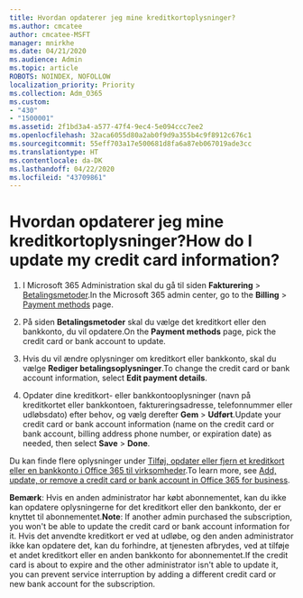 ```yaml
---
title: Hvordan opdaterer jeg mine kreditkortoplysninger?
ms.author: cmcatee
author: cmcatee-MSFT
manager: mnirkhe
ms.date: 04/21/2020
ms.audience: Admin
ms.topic: article
ROBOTS: NOINDEX, NOFOLLOW
localization_priority: Priority
ms.collection: Adm_O365
ms.custom:
- "430"
- "1500001"
ms.assetid: 2f1bd3a4-a577-47f4-9ec4-5e094ccc7ee2
ms.openlocfilehash: 32aca6055d80a2ab0f9d9a355b4c9f8912c676c1
ms.sourcegitcommit: 55eff703a17e500681d8fa6a87eb067019ade3cc
ms.translationtype: HT
ms.contentlocale: da-DK
ms.lasthandoff: 04/22/2020
ms.locfileid: "43709861"
---
```

# <a name="how-do-i-update-my-credit-card-information"></a><span data-ttu-id="ab8ca-102">Hvordan opdaterer jeg mine kreditkortoplysninger?</span><span class="sxs-lookup"><span data-stu-id="ab8ca-102">How do I update my credit card information?</span></span>

1. <span data-ttu-id="ab8ca-103">I Microsoft 365 Administration skal du gå til siden **Fakturering** \> [Betalingsmetoder](https://go.microsoft.com/fwlink/p/?linkid=842054).</span><span class="sxs-lookup"><span data-stu-id="ab8ca-103">In the Microsoft 365 admin center, go to the **Billing** \> [Payment methods](https://go.microsoft.com/fwlink/p/?linkid=842054) page.</span></span>

2. <span data-ttu-id="ab8ca-104">På siden **Betalingsmetoder** skal du vælge det kreditkort eller den bankkonto, du vil opdatere.</span><span class="sxs-lookup"><span data-stu-id="ab8ca-104">On the **Payment methods** page, pick the credit card or bank account to update.</span></span>

3. <span data-ttu-id="ab8ca-105">Hvis du vil ændre oplysninger om kreditkort eller bankkonto, skal du vælge **Rediger betalingsoplysninger**.</span><span class="sxs-lookup"><span data-stu-id="ab8ca-105">To change the credit card or bank account information, select **Edit payment details**.</span></span>

4. <span data-ttu-id="ab8ca-106">Opdater dine kreditkort- eller bankkontooplysninger (navn på kreditkortet eller bankkontoen, faktureringsadresse, telefonnummer eller udløbsdato) efter behov, og vælg derefter **Gem** > **Udført**.</span><span class="sxs-lookup"><span data-stu-id="ab8ca-106">Update your credit card or bank account information (name on the credit card or bank account, billing address phone number, or expiration date) as needed, then select **Save** > **Done**.</span></span>

<span data-ttu-id="ab8ca-107">Du kan finde flere oplysninger under [Tilføj, opdater eller fjern et kreditkort eller en bankkonto i Office 365 til virksomheder](https://docs.microsoft.com/office365/admin/subscriptions-and-billing/add-update-or-remove-credit-card-or-bank-account).</span><span class="sxs-lookup"><span data-stu-id="ab8ca-107">To learn more, see [Add, update, or remove a credit card or bank account in Office 365 for business](https://docs.microsoft.com/office365/admin/subscriptions-and-billing/add-update-or-remove-credit-card-or-bank-account).</span></span>

<span data-ttu-id="ab8ca-108">**Bemærk**: Hvis en anden administrator har købt abonnementet, kan du ikke kan opdatere oplysningerne for det kreditkort eller den bankkonto, der er knyttet til abonnementet.</span><span class="sxs-lookup"><span data-stu-id="ab8ca-108">**Note**: If another admin purchased the subscription, you won't be able to update the credit card or bank account information for it.</span></span> <span data-ttu-id="ab8ca-109">Hvis det anvendte kreditkort er ved at udløbe, og den anden administrator ikke kan opdatere det, kan du forhindre, at tjenesten afbrydes, ved at tilføje et andet kreditkort eller en anden bankkonto for abonnementet.</span><span class="sxs-lookup"><span data-stu-id="ab8ca-109">If the credit card is about to expire and the other administrator isn't able to update it, you can prevent service interruption by adding a different credit card or new bank account for the subscription.</span></span>
